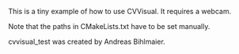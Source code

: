 This is a tiny example of how to use CVVisual. It requires a webcam.

Note that the paths in CMakeLists.txt have to be set manually.

cvvisual_test was created by Andreas Bihlmaier.